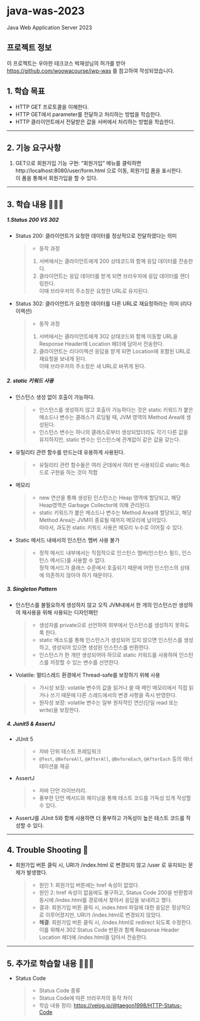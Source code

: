 # java-was-2023

Java Web Application Server 2023

## 프로젝트 정보 

이 프로젝트는 우아한 테크코스 박재성님의 허가를 받아 https://github.com/woowacourse/jwp-was 
를 참고하여 작성되었습니다.

## 1. 학습 목표 
- HTTP GET 프로토콜을 이해한다.
- HTTP GET에서 parameter를 전달하고 처리하는 방법을 학습한다.
- HTTP 클라이언트에서 전달받은 값을 서버에서 처리하는 방법을 학습한다.

---

## 2. 기능 요구사항
1. GET으로 회원가입 기능 구현: “회원가입” 메뉴를 클릭하면 http://localhost:8080/user/form.html 으로 이동, 회원가입 폼을 표시한다.<Br>
이 폼을 통해서 회원가입을 할 수 있다.

---

## 3. 학습 내용 👨🏻‍💻

##### 1.Status 200 VS 302
- Status 200: 클라이언트가 요청한 데이터를 정상적으로 전달하였다는 의미
  >- 동작 과정
  >1. 서버에서는 클라이언트에게 200 상태코드와 함께 응답 데이터를 전송한다.
  >2. 클라이언트는 응답 데이터를 받게 되면 브라우저에 응답 데이터를 렌더링한다. <br>
  이때 브라우저의 주소창은 요청한 URL로 유지된다.
- Status 302: 클라이언트가 요청한 데이터를 다른 URL로 재요청하라는 의미 (리다이렉션)
  >- 동작 과정
  >1. 서버에서는 클라이언트에게 302 상태코드와 함께 이동할 URL을 Response Header에 Location 헤더에 담아서 전송한다.
  >2. 클라이언트는 리다이렉션 응답을 받게 되면 Location에 포함된 URL로 재요청을 보내게 된다. <br>
  이때 브라우저의 주소창은 새 URL로 바뀌게 된다.
  
##### 2. static 키워드 사용
- 인스턴스 생성 없이 호출이 가능하다. 
  >- 인스턴스를 생성하지 않고 호출이 가능하다는 것은 static 키워드가 붙은 메소드나 변수는 클래스가 로딩될 때, JVM 영역의 Method Area에 생성된다.
  >- 인스턴스 변수는 하나의 클래스로부터 생성되었더라도 각기 다른 값을 유지하지만, static 변수는 인스턴스에 관계없이 같은 값을 갖는다.
- 유틸리티 관련 함수를 만드는데 유용하게 사용된다.
  >- 유틸리티 관련 함수들은 여러 군데에서 여러 번 사용되므로 static 메소드로 구현을 하는 것이 적합
- 메모리
  >- new 연산을 통해 생성된 인스턴스는 Heap 영역에 할당되고, 해당 Heap영역은 Garbage Collector에 의해 관리된다.
  >- static 키워드가 붙은 메소드나 변수는 Method Area에 할당되고, 해당 Method Area는 JVM이 종료될 때까지 메모리에 남아있다. <br>
  따라서, 과도한 static 키워드 사용은 메모리 누수로 이어질 수 있다.
- Static 메서드 내에서의 인스턴스 멤버 사용 불가 
  >- 정적 메서드 내부에서는 직접적으로 인스턴스 멤버(인스턴스 필드, 인스턴스 메서드)를 사용할 수 없다. <br>
  정적 메서드가 클래스 수준에서 호출되기 때문에 어떤 인스턴스의 상태에 의존하지 않아야 하기 때문이다.


##### 3. Singleton Pattern
- 인스턴스를 불필요하게 생성하지 않고 오직 JVM내에서 한 개의 인스턴스만 생성하여 재사용을 위해 사용되는 디자인패턴
    >- 생성자를 private으로 선언하여 외부에서 인스턴스를 생성하지 못하도록 한다.
    >- static 메소드를 통해 인스턴스가 생성되어 있지 않으면 인스턴스를 생성하고, 생성되어 있으면 생성된 인스턴스를 반환한다.
    >- 인스턴스가 한 개만 생성되어야 하므로 static 키워드를 사용하여 인스턴스를 저장할 수 있는 변수를 선언한다.
- Volatile: 멀티스레드 환경에서 Thread-safe를 보장하기 위해 사용
  >- 가시성 보장: volatile 변수의 값을 읽거나 쓸 때 메인 메모리에서 직접 읽거나 쓰기 때문에 다른 스레드에서의 변경 사항을 즉시 반영한다.
  >- 원자성 보장: volatile 변수는 일부 원자적인 연산(단일 read 또는 write)을 보장한다.


##### 4. Junit5 & AssertJ
- JUnit 5
  >- 자바 단위 테스트 프레임워크
  >- `@Test`, `@BeforeAll`, `@AfterAll`, `@BeforeEach`, `@AfterEach` 등의 애너테이션을 제공

- AssertJ
  >- 자바 단언 라이브러리.
  >- 풍부한 단언 메서드와 체이닝을 통해 테스트 코드를 가독성 있게 작성할 수 있다.

- AssertJ를 JUnit 5와 함께 사용하면 더 풍부하고 가독성이 높은 테스트 코드를 작성할 수 있다.

---

## 4. Trouble Shooting 🚀
- 회원가입 버튼 클릭 시, URI가 /index.html 로 변경되지 않고 /user 로 유지되는 문제가 발생했다.
  >- 원인 1: 회원가입 버튼에는 href 속성이 없었다.
  >- 원인 2: href 속성이 없음에도 불구하고, Status Code 200을 반환함과 동시에 /index.html를 경로에서 찾아서 응답을 보내려고 했다.
  >- 결과: 회원가입 버튼 클릭 시, index.html 파일에 대한 응답은 정상적으로 이루어졌지만, URI가 /index.html로 변경되지 않았다.
  >- **해결**: 회원가입 버튼 클릭 시, /index.html로 redirect 되도록 수정한다.<br>
  이를 위해서 302 Status Code 반환과 함께 Response Header Location 헤더에 /index.html을 담아서 전송한다.


---

## 5. 추가로 학습할 내용 👨🏻‍💻
- Status Code
  >- Status Code 종류
  >- Status Code에 따른 브라우저의 동작 차이
  >- 학습 내용 정리: https://velog.io/@taegon1998/HTTP-Status-Code
